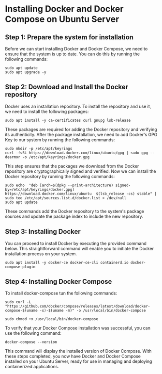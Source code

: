 # Installing Docker and Docker Compose on Ubuntu Server

## Step 1: Prepare the system for installation
Before we can start installing Docker and Docker Compose, we need to ensure that the system is up to date. You can do this by running the following commands:
```
sudo apt update
sudo apt upgrade -y
```
## Step 2: Download and Install the Docker repository
Docker uses an installation repository. To install the repository and use it, we need to install the following packages:
```
sudo apt install -y ca-certificates curl gnupg lsb-release
```
These packages are required for adding the Docker repository and verifying its authenticity.
After the package installation, we need to add Docker's GPG Key to our system by running the following commands:
```
sudo mkdir -p /etc/apt/keyrings
curl -fsSL https://download.docker.com/linux/ubuntu/gpg | sudo gpg --dearmor -o /etc/apt/keyrings/docker.gpg
```
This step ensures that the packages we download from the Docker repository are cryptographically signed and verified.
Now we can install the Docker repository by running the following commands:

```
sudo echo  "deb [arch=$(dpkg --print-architecture) signed-by=/etc/apt/keyrings/docker.gpg] https://download.docker.com/linux/ubuntu  $(lsb_release -cs) stable" | sudo tee /etc/apt/sources.list.d/docker.list > /dev/null
sudo apt update
```
These commands add the Docker repository to the system's package sources and update the package index to include the new repository.

## Step 3: Installing Docker
You can proceed to install Docker by executing the provided command below. This straightforward command will enable you to initiate the Docker installation process on your system.
```
sudo apt install -y docker-ce docker-ce-cli containerd.io docker-compose-plugin
```
## Step 4: Installing Docker Compose
To install docker-compose tun the following commands:

```
sudo curl -L "https://github.com/docker/compose/releases/latest/download/docker-compose-$(uname -s)-$(uname -m)" -o /usr/local/bin/docker-compose
```
```
sudo chmod +x /usr/local/bin/docker-compose
```
To verify that your Docker Compose installation was successful, you can use the following command:
```
docker-compose --version
```
This command will display the installed version of Docker Compose.
With these steps completed, you now have Docker and Docker Compose installed on your Ubuntu Server, ready for use in managing and deploying containerized applications.

